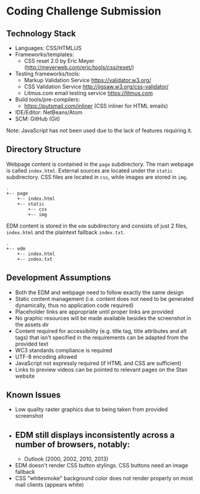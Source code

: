 # Coding Challenge Submission

## Technology Stack

- Languages: CSS/HTML/JS
- Frameworks/templates:
    - CSS reset 2.0 by Eric Meyer (http://meyerweb.com/eric/tools/css/reset/)
- Testing frameworks/tools:
    - Markup Validation Service https://validator.w3.org/
    - CSS Validation Service http://jigsaw.w3.org/css-validator/
    - Litmus.com email testing service https://litmus.com
- Build tools/pre-compilers:
    - https://putsmail.com/inliner (CSS inliner for HTML emails)
- IDE/Editor: NetBeans/Atom
- SCM: GitHub (Git)

Note: JavaScript has not been used due to the lack of features requiring it.

## Directory Structure

Webpage content is contained in the `page` subdirectory. The main webpage
is called `index.html`. External sources are located under the `static`
subdirectory. CSS files are located in `css`, while images are stored in
`img`.

```
.
+-- page
    +-- index.html
    +-- static
        +-- css
        +-- img
```

EDM content is stored in the `edm` subdirectory and consists of just 2 files,
`index.html` and the plaintext fallback `index.txt`.

```
.
+-- edm
    +-- index.html
    +-- index.txt
```

## Development Assumptions

- Both the EDM and webpage need to follow exactly the same design
- Static content management (i.e. content does not need to be generated dynamically, thus no application code required)
- Placeholder links are appropriate until proper links are provided
- No graphic resources will be made available besides the screenshot in the assets dir
- Content required for accessibility (e.g. title tag, title attributes and alt tags) that isn't specified in the requirements can be adapted from the provided text
- WC3 standards compliance is required
- UTF-8 encoding allowed
- JavaScript not expressly required (if HTML and CSS are sufficient)
- Links to preview videos can be pointed to relevant pages on the Stan website

## Known Issues

- Low quality raster graphics due to being taken from provided screenshot
- EDM still displays inconsistently across a number of browsers, notably:
    - 
    - Outlook (2000, 2002, 2010, 2013)
- EDM doesn't render CSS button stylings. CSS buttons need an image fallback
- CSS "whitesmoke" background color does not render properly on most mail clients (appears white)
